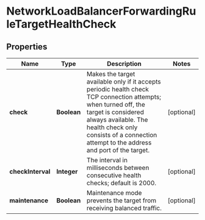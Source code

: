 

# NetworkLoadBalancerForwardingRuleTargetHealthCheck

## Properties

| Name | Type | Description | Notes |
| ------------ | ------------- | ------------- | ------------- |
| **check** | **Boolean** | Makes the target available only if it accepts periodic health check TCP connection attempts; when turned off, the target is considered always available. The health check only consists of a connection attempt to the address and port of the target. |  [optional] |
| **checkInterval** | **Integer** | The interval in milliseconds between consecutive health checks; default is 2000. |  [optional] |
| **maintenance** | **Boolean** | Maintenance mode prevents the target from receiving balanced traffic. |  [optional] |


